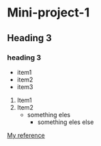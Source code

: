 # Mini-project-1

## Heading 3

### heading 3

- item1
- item2
- item3

1. Item1
2. Item2
    - something eles
        - something eles else

[My reference](http://www.google.com)

